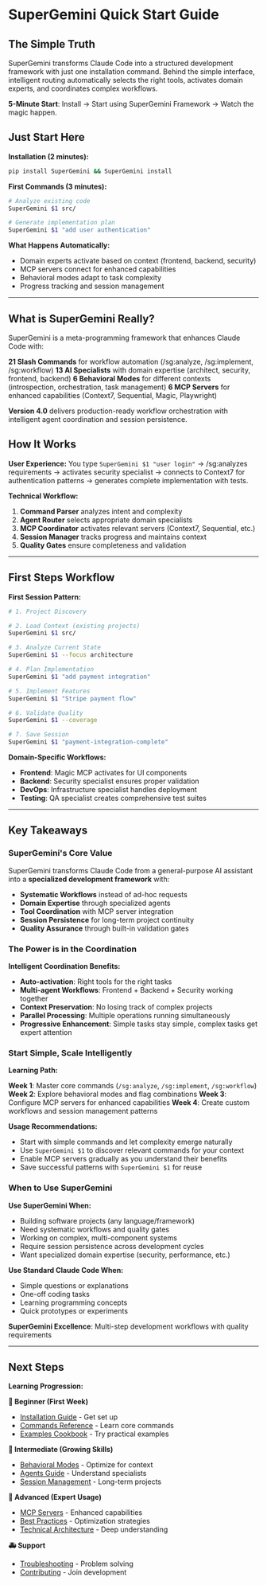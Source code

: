 # SuperGemini Quick Start Guide

## The Simple Truth

SuperGemini transforms Claude Code into a structured development framework with just one installation command. Behind the simple interface, intelligent routing automatically selects the right tools, activates domain experts, and coordinates complex workflows.

**5-Minute Start**: Install → Start using SuperGemini Framework → Watch the magic happen.

## Just Start Here

**Installation (2 minutes):**
```bash
pip install SuperGemini && SuperGemini install
```

**First Commands (3 minutes):**
```bash
# Analyze existing code
SuperGemini $1 src/

# Generate implementation plan
SuperGemini $1 "add user authentication"
```

**What Happens Automatically:**
- Domain experts activate based on context (frontend, backend, security)
- MCP servers connect for enhanced capabilities
- Behavioral modes adapt to task complexity
- Progress tracking and session management

---

## What is SuperGemini Really?

SuperGemini is a meta-programming framework that enhances Claude Code with:

**21 Slash Commands** for workflow automation (/sg:analyze, /sg:implement, /sg:workflow)
**13 AI Specialists** with domain expertise (architect, security, frontend, backend)
**6 Behavioral Modes** for different contexts (introspection, orchestration, task management)
**6 MCP Servers** for enhanced capabilities (Context7, Sequential, Magic, Playwright)

**Version 4.0** delivers production-ready workflow orchestration with intelligent agent coordination and session persistence.

## How It Works

**User Experience:**
You type `SuperGemini $1 "user login"` → /sg:analyzes requirements → activates security specialist → connects to Context7 for authentication patterns → generates complete implementation with tests.

**Technical Workflow:**
1. **Command Parser** analyzes intent and complexity
2. **Agent Router** selects appropriate domain specialists
3. **MCP Coordinator** activates relevant servers (Context7, Sequential, etc.)
4. **Session Manager** tracks progress and maintains context
5. **Quality Gates** ensure completeness and validation

---

## First Steps Workflow

**First Session Pattern:**
```bash
# 1. Project Discovery

# 2. Load Context (existing projects)
SuperGemini $1 src/

# 3. Analyze Current State
SuperGemini $1 --focus architecture

# 4. Plan Implementation
SuperGemini $1 "add payment integration"

# 5. Implement Features
SuperGemini $1 "Stripe payment flow"

# 6. Validate Quality
SuperGemini $1 --coverage

# 7. Save Session
SuperGemini $1 "payment-integration-complete"
```

**Domain-Specific Workflows:**
- **Frontend**: Magic MCP activates for UI components
- **Backend**: Security specialist ensures proper validation
- **DevOps**: Infrastructure specialist handles deployment
- **Testing**: QA specialist creates comprehensive test suites

---

## Key Takeaways

### SuperGemini's Core Value

SuperGemini transforms Claude Code from a general-purpose AI assistant into a **specialized development framework** with:

- **Systematic Workflows** instead of ad-hoc requests
- **Domain Expertise** through specialized agents
- **Tool Coordination** with MCP server integration
- **Session Persistence** for long-term project continuity
- **Quality Assurance** through built-in validation gates

### The Power is in the Coordination

**Intelligent Coordination Benefits:**

- **Auto-activation**: Right tools for the right tasks
- **Multi-agent Workflows**: Frontend + Backend + Security working together
- **Context Preservation**: No losing track of complex projects
- **Parallel Processing**: Multiple operations running simultaneously
- **Progressive Enhancement**: Simple tasks stay simple, complex tasks get expert attention

### Start Simple, Scale Intelligently

**Learning Path:**

**Week 1**: Master core commands (`/sg:analyze`, `/sg:implement`, `/sg:workflow`)
**Week 2**: Explore behavioral modes and flag combinations
**Week 3**: Configure MCP servers for enhanced capabilities
**Week 4**: Create custom workflows and session management patterns

**Usage Recommendations:**
- Start with simple commands and let complexity emerge naturally
- Use `SuperGemini $1` to discover relevant commands for your context
- Enable MCP servers gradually as you understand their benefits
- Save successful patterns with `SuperGemini $1` for reuse

### When to Use SuperGemini

**Use SuperGemini When:**
- Building software projects (any language/framework)
- Need systematic workflows and quality gates
- Working on complex, multi-component systems
- Require session persistence across development cycles
- Want specialized domain expertise (security, performance, etc.)

**Use Standard Claude Code When:**
- Simple questions or explanations
- One-off coding tasks
- Learning programming concepts
- Quick prototypes or experiments

**SuperGemini Excellence**: Multi-step development workflows with quality requirements

---

## Next Steps

**Learning Progression:**

**🌱 Beginner (First Week)**
- [Installation Guide](installation.md) - Get set up
- [Commands Reference](../User-Guide/commands.md) - Learn core commands
- [Examples Cookbook](../Reference/examples-cookbook.md) - Try practical examples

**🌿 Intermediate (Growing Skills)**
- [Behavioral Modes](../User-Guide/modes.md) - Optimize for context
- [Agents Guide](../User-Guide/agents.md) - Understand specialists
- [Session Management](../User-Guide/session-management.md) - Long-term projects

**🌲 Advanced (Expert Usage)**
- [MCP Servers](../User-Guide/mcp-servers.md) - Enhanced capabilities
- [Best Practices](../Reference/best-practices.md) - Optimization strategies
- [Technical Architecture](../Developer-Guide/technical-architecture.md) - Deep understanding

**🚑 Support**
- [Troubleshooting](../Reference/troubleshooting.md) - Problem solving
- [Contributing](../Developer-Guide/contributing-code.md) - Join development